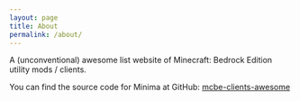 ```yaml
---
layout: page
title: About
permalink: /about/
---
```


A (unconventional) awesome list website of Minecraft: Bedrock Edition utility mods / clients.

You can find the source code for Minima at GitHub:
[mcbe-clients-awesome](https://github.com/Weissnix4711/mcbe-clients-awesome)
